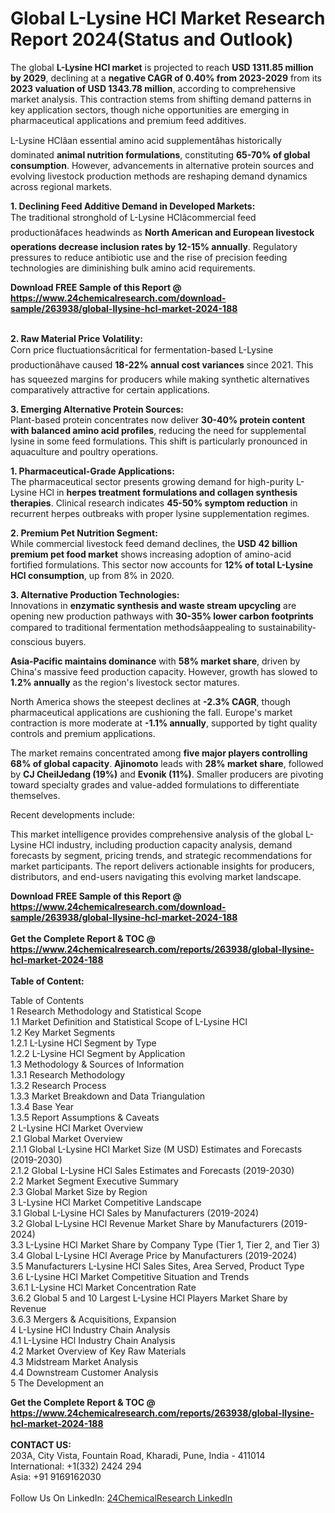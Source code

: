 <h1>Global L-Lysine HCl Market Research Report 2024(Status and Outlook)</h1><p>The global <strong>L-Lysine HCl market</strong> is projected to reach <strong>USD 1311.85 million by 2029</strong>, declining at a <strong>negative CAGR of 0.40% from 2023-2029</strong> from its <strong>2023 valuation of USD 1343.78 million</strong>, according to comprehensive market analysis. This contraction stems from shifting demand patterns in key application sectors, though niche opportunities are emerging in pharmaceutical applications and premium feed additives.</p><p>L-Lysine HClâan essential amino acid supplementâhas historically dominated <strong>animal nutrition formulations</strong>, constituting <strong>65-70% of global consumption</strong>. However, advancements in alternative protein sources and evolving livestock production methods are reshaping demand dynamics across regional markets.</p><p><strong>1. Declining Feed Additive Demand in Developed Markets:</strong><br>
The traditional stronghold of L-Lysine HClâcommercial feed productionâfaces headwinds as <strong>North American and European livestock operations decrease inclusion rates by 12-15% annually</strong>. Regulatory pressures to reduce antibiotic use and the rise of precision feeding technologies are diminishing bulk amino acid requirements.</p><div><b>Download FREE Sample of this Report @ 
            <a href="https://www.24chemicalresearch.com/download-sample/263938/global-llysine-hcl-market-2024-188">
            https://www.24chemicalresearch.com/download-sample/263938/global-llysine-hcl-market-2024-188</a></b></div><br><p><strong>2. Raw Material Price Volatility:</strong><br>
Corn price fluctuationsâcritical for fermentation-based L-Lysine productionâhave caused <strong>18-22% annual cost variances</strong> since 2021. This has squeezed margins for producers while making synthetic alternatives comparatively attractive for certain applications.</p><p><strong>3. Emerging Alternative Protein Sources:</strong><br>
Plant-based protein concentrates now deliver <strong>30-40% protein content with balanced amino acid profiles</strong>, reducing the need for supplemental lysine in some feed formulations. This shift is particularly pronounced in aquaculture and poultry operations.</p><p><strong>1. Pharmaceutical-Grade Applications:</strong><br>
The pharmaceutical sector presents growing demand for high-purity L-Lysine HCl in <strong>herpes treatment formulations and collagen synthesis therapies</strong>. Clinical research indicates <strong>45-50% symptom reduction</strong> in recurrent herpes outbreaks with proper lysine supplementation regimes.</p><p><strong>2. Premium Pet Nutrition Segment:</strong><br>
While commercial livestock feed demand declines, the <strong>USD 42 billion premium pet food market</strong> shows increasing adoption of amino-acid fortified formulations. This sector now accounts for <strong>12% of total L-Lysine HCl consumption</strong>, up from 8% in 2020.</p><p><strong>3. Alternative Production Technologies:</strong><br>
Innovations in <strong>enzymatic synthesis and waste stream upcycling</strong> are opening new production pathways with <strong>30-35% lower carbon footprints</strong> compared to traditional fermentation methodsâappealing to sustainability-conscious buyers.</p><p><strong>Asia-Pacific maintains dominance</strong> with <strong>58% market share</strong>, driven by China's massive feed production capacity. However, growth has slowed to <strong>1.2% annually</strong> as the region's livestock sector matures.</p><p>North America shows the steepest declines at <strong>-2.3% CAGR</strong>, though pharmaceutical applications are cushioning the fall. Europe's market contraction is more moderate at <strong>-1.1% annually</strong>, supported by tight quality controls and premium applications.</p><p>The market remains concentrated among <strong>five major players controlling 68% of global capacity</strong>. <strong>Ajinomoto</strong> leads with <strong>28% market share</strong>, followed by <strong>CJ CheilJedang (19%)</strong> and <strong>Evonik (11%)</strong>. Smaller producers are pivoting toward specialty grades and value-added formulations to differentiate themselves.</p><p>Recent developments include:</p><p>This market intelligence provides comprehensive analysis of the global L-Lysine HCl industry, including production capacity analysis, demand forecasts by segment, pricing trends, and strategic recommendations for market participants. The report delivers actionable insights for producers, distributors, and end-users navigating this evolving market landscape.</p><div><b>Download FREE Sample of this Report @ 
            <a href="https://www.24chemicalresearch.com/download-sample/263938/global-llysine-hcl-market-2024-188">
            https://www.24chemicalresearch.com/download-sample/263938/global-llysine-hcl-market-2024-188</a></b></div><br><div><b>Get the Complete Report & TOC @ 
            <a href="https://www.24chemicalresearch.com/reports/263938/global-llysine-hcl-market-2024-188">
            https://www.24chemicalresearch.com/reports/263938/global-llysine-hcl-market-2024-188</a></b></div><br>
            <b>Table of Content:</b><p>Table of Contents<br />
1 Research Methodology and Statistical Scope<br />
1.1 Market Definition and Statistical Scope of L-Lysine HCl<br />
1.2 Key Market Segments<br />
1.2.1 L-Lysine HCl Segment by Type<br />
1.2.2 L-Lysine HCl Segment by Application<br />
1.3 Methodology & Sources of Information<br />
1.3.1 Research Methodology<br />
1.3.2 Research Process<br />
1.3.3 Market Breakdown and Data Triangulation<br />
1.3.4 Base Year<br />
1.3.5 Report Assumptions & Caveats<br />
2 L-Lysine HCl Market Overview<br />
2.1 Global Market Overview<br />
2.1.1 Global L-Lysine HCl Market Size (M USD) Estimates and Forecasts (2019-2030)<br />
2.1.2 Global L-Lysine HCl Sales Estimates and Forecasts (2019-2030)<br />
2.2 Market Segment Executive Summary<br />
2.3 Global Market Size by Region<br />
3 L-Lysine HCl Market Competitive Landscape<br />
3.1 Global L-Lysine HCl Sales by Manufacturers (2019-2024)<br />
3.2 Global L-Lysine HCl Revenue Market Share by Manufacturers (2019-2024)<br />
3.3 L-Lysine HCl Market Share by Company Type (Tier 1, Tier 2, and Tier 3)<br />
3.4 Global L-Lysine HCl Average Price by Manufacturers (2019-2024)<br />
3.5 Manufacturers L-Lysine HCl Sales Sites, Area Served, Product Type<br />
3.6 L-Lysine HCl Market Competitive Situation and Trends<br />
3.6.1 L-Lysine HCl Market Concentration Rate<br />
3.6.2 Global 5 and 10 Largest L-Lysine HCl Players Market Share by Revenue<br />
3.6.3 Mergers & Acquisitions, Expansion<br />
4 L-Lysine HCl Industry Chain Analysis<br />
4.1 L-Lysine HCl Industry Chain Analysis<br />
4.2 Market Overview of Key Raw Materials<br />
4.3 Midstream Market Analysis<br />
4.4 Downstream Customer Analysis<br />
5 The Development an</p><div><b>Get the Complete Report & TOC @ 
            <a href="https://www.24chemicalresearch.com/reports/263938/global-llysine-hcl-market-2024-188">
            https://www.24chemicalresearch.com/reports/263938/global-llysine-hcl-market-2024-188</a></b></div><br><b>CONTACT US:</b><br>
            203A, City Vista, Fountain Road, Kharadi, Pune, India - 411014<br>
            International: +1(332) 2424 294<br>
            Asia: +91 9169162030 <br><br>
            Follow Us On LinkedIn: <a href="https://www.linkedin.com/company/24chemicalresearch/">24ChemicalResearch LinkedIn</a>